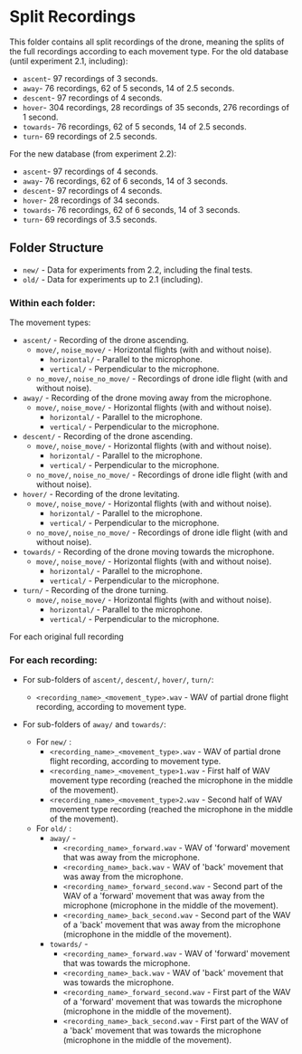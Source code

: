 # Split Recordings

This folder contains all split recordings of the drone, meaning the splits of the full recordings according to each movement type.
For the old database (until experiment 2.1, including):
- `ascent`- 97 recordings of 3 seconds.
- `away`- 76 recordings, 62 of 5 seconds, 14 of 2.5 seconds.
- `descent`- 97 recordings of 4 seconds.
- `hover`- 304 recordings, 28 recordings of 35 seconds, 276 recordings of 1 second.
- `towards`- 76 recordings, 62 of 5 seconds, 14 of 2.5 seconds.
- `turn`- 69 recordings of 2.5 seconds.

For the new database (from experiment 2.2):
- `ascent`- 97 recordings of 4 seconds.
- `away`- 76 recordings, 62 of 6 seconds, 14 of 3 seconds.
- `descent`- 97 recordings of 4 seconds.
- `hover`- 28 recordings of 34 seconds.
- `towards`- 76 recordings, 62 of 6 seconds, 14 of 3 seconds.
- `turn`- 69 recordings of 3.5 seconds.

## Folder Structure

- `new/` - Data for experiments from 2.2, including the final tests.
- `old/` - Data for experiments up to 2.1 (including).

### Within each folder:

The movement types:
- `ascent/` - Recording of the drone ascending.
  * `move/`, `noise_move/` - Horizontal flights (with and without noise).
    * `horizontal/` - Parallel to the microphone.
    * `vertical/` - Perpendicular to the microphone.
  * `no_move/`, `noise_no_move/` - Recordings of drone idle flight (with and without noise).
- `away/` - Recording of the drone moving away from the microphone.
  * `move/`, `noise_move/` - Horizontal flights (with and without noise).
    * `horizontal/` - Parallel to the microphone.
    * `vertical/` - Perpendicular to the microphone.
- `descent/` - Recording of the drone ascending.
  * `move/`, `noise_move/` - Horizontal flights (with and without noise).
    * `horizontal/` - Parallel to the microphone.
    * `vertical/` - Perpendicular to the microphone.
  * `no_move/`, `noise_no_move/` - Recordings of drone idle flight (with and without noise).
- `hover/` - Recording of the drone levitating.
  * `move/`, `noise_move/` - Horizontal flights (with and without noise).
    * `horizontal/` - Parallel to the microphone.
    * `vertical/` - Perpendicular to the microphone.
  * `no_move/`, `noise_no_move/` - Recordings of drone idle flight (with and without noise).
- `towards/` - Recording of the drone moving towards the microphone.
  * `move/`, `noise_move/` - Horizontal flights (with and without noise).
    * `horizontal/` - Parallel to the microphone.
    * `vertical/` - Perpendicular to the microphone.
- `turn/` - Recording of the drone turning.
  * `move/`, `noise_move/` - Horizontal flights (with and without noise).
    * `horizontal/` - Parallel to the microphone.
    * `vertical/` - Perpendicular to the microphone.

For each original full recording

### For each recording:

- For sub-folders of `ascent/`, `descent/`, `hover/`, `turn/`:
  * `<recording_name>_<movement_type>.wav` - WAV of partial drone flight recording, according to movement type.

- For sub-folders of `away/` and `towards/`:
  * For `new/` : 
    * `<recording_name>_<movement_type>.wav` - WAV of partial drone flight recording, according to movement type.
    * `<recording_name>_<movement_type>1.wav` - First half of WAV movement type recording (reached the microphone in the middle of the movement).
    * `<recording_name>_<movement_type>2.wav` - Second half of WAV movement type recording (reached the microphone in the middle of the movement).
  * For `old/` : 
    * `away/` -
      * `<recording_name>_forward.wav` - WAV of 'forward' movement that was away from the microphone.
      * `<recording_name>_back.wav` - WAV of 'back' movement that was away from the microphone.
      * `<recording_name>_forward_second.wav` - Second part of the WAV of a 'forward' movement that was away from the microphone (microphone in the middle of the movement).
      * `<recording_name>_back_second.wav` - Second part of the WAV of a 'back' movement that was away from the microphone (microphone in the middle of the movement).
    * `towards/` -
      * `<recording_name>_forward.wav` - WAV of 'forward' movement that was towards the microphone.
      * `<recording_name>_back.wav` - WAV of 'back' movement that was towards the microphone.
      * `<recording_name>_forward_second.wav` - First part of the WAV of a 'forward' movement that was towards the microphone (microphone in the middle of the movement).
      * `<recording_name>_back_second.wav` - First part of the WAV of a 'back' movement that was towards the microphone (microphone in the middle of the movement).
